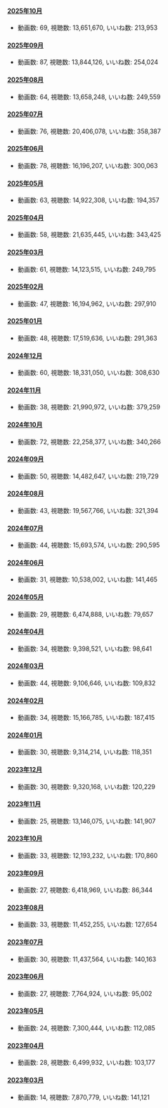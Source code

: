 #### [2025年10月](videos/202510 "wikilink")

-   動画数: 69, 視聴数: 13,651,670, いいね数: 213,953

#### [2025年09月](videos/202509 "wikilink")

-   動画数: 87, 視聴数: 13,844,126, いいね数: 254,024

#### [2025年08月](videos/202508 "wikilink")

-   動画数: 64, 視聴数: 13,658,248, いいね数: 249,559

#### [2025年07月](videos/202507 "wikilink")

-   動画数: 76, 視聴数: 20,406,078, いいね数: 358,387

#### [2025年06月](videos/202506 "wikilink")

-   動画数: 78, 視聴数: 16,196,207, いいね数: 300,063

#### [2025年05月](videos/202505 "wikilink")

-   動画数: 63, 視聴数: 14,922,308, いいね数: 194,357

#### [2025年04月](videos/202504 "wikilink")

-   動画数: 58, 視聴数: 21,635,445, いいね数: 343,425

#### [2025年03月](videos/202503 "wikilink")

-   動画数: 61, 視聴数: 14,123,515, いいね数: 249,795

#### [2025年02月](videos/202502 "wikilink")

-   動画数: 47, 視聴数: 16,194,962, いいね数: 297,910

#### [2025年01月](videos/202501 "wikilink")

-   動画数: 48, 視聴数: 17,519,636, いいね数: 291,363

#### [2024年12月](videos/202412 "wikilink")

-   動画数: 60, 視聴数: 18,331,050, いいね数: 308,630

#### [2024年11月](videos/202411 "wikilink")

-   動画数: 38, 視聴数: 21,990,972, いいね数: 379,259

#### [2024年10月](videos/202410 "wikilink")

-   動画数: 72, 視聴数: 22,258,377, いいね数: 340,266

#### [2024年09月](videos/202409 "wikilink")

-   動画数: 50, 視聴数: 14,482,647, いいね数: 219,729

#### [2024年08月](videos/202408 "wikilink")

-   動画数: 43, 視聴数: 19,567,766, いいね数: 321,394

#### [2024年07月](videos/202407 "wikilink")

-   動画数: 44, 視聴数: 15,693,574, いいね数: 290,595

#### [2024年06月](videos/202406 "wikilink")

-   動画数: 31, 視聴数: 10,538,002, いいね数: 141,465

#### [2024年05月](videos/202405 "wikilink")

-   動画数: 29, 視聴数: 6,474,888, いいね数: 79,657

#### [2024年04月](videos/202404 "wikilink")

-   動画数: 34, 視聴数: 9,398,521, いいね数: 98,641

#### [2024年03月](videos/202403 "wikilink")

-   動画数: 44, 視聴数: 9,106,646, いいね数: 109,832

#### [2024年02月](videos/202402 "wikilink")

-   動画数: 34, 視聴数: 15,166,785, いいね数: 187,415

#### [2024年01月](videos/202401 "wikilink")

-   動画数: 30, 視聴数: 9,314,214, いいね数: 118,351

#### [2023年12月](videos/202312 "wikilink")

-   動画数: 30, 視聴数: 9,320,168, いいね数: 120,229

#### [2023年11月](videos/202311 "wikilink")

-   動画数: 25, 視聴数: 13,146,075, いいね数: 141,907

#### [2023年10月](videos/202310 "wikilink")

-   動画数: 33, 視聴数: 12,193,232, いいね数: 170,860

#### [2023年09月](videos/202309 "wikilink")

-   動画数: 27, 視聴数: 6,418,969, いいね数: 86,344

#### [2023年08月](videos/202308 "wikilink")

-   動画数: 33, 視聴数: 11,452,255, いいね数: 127,654

#### [2023年07月](videos/202307 "wikilink")

-   動画数: 30, 視聴数: 11,437,564, いいね数: 140,163

#### [2023年06月](videos/202306 "wikilink")

-   動画数: 27, 視聴数: 7,764,924, いいね数: 95,002

#### [2023年05月](videos/202305 "wikilink")

-   動画数: 24, 視聴数: 7,300,444, いいね数: 112,085

#### [2023年04月](videos/202304 "wikilink")

-   動画数: 28, 視聴数: 6,499,932, いいね数: 103,177

#### [2023年03月](videos/202303 "wikilink")

-   動画数: 14, 視聴数: 7,870,779, いいね数: 141,121

